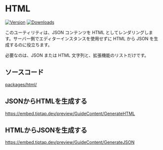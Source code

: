 # HTML
[![Version](https://img.shields.io/npm/v/@tiptap/html.svg?label=version)](https://www.npmjs.com/package/@tiptap/html)
[![Downloads](https://img.shields.io/npm/dm/@tiptap/html.svg)](https://npmcharts.com/compare/@tiptap/html?minimal=true)

<!-- The utility helps rendering JSON content as HTML, and generating JSON from HTML, without an editor instance, for example on the server side. -->

<!-- All it needs is JSON or a HTML string, and a list of extensions. -->

このユーティリティは、JSON コンテンツを HTML としてレンダリングします。サーバー側でエディターインスタンスを使用せずに HTML から JSON を生成するのに役立ちます。

必要なのは、JSON または HTML 文字列と、拡張機能のリストだけです。

## ソースコード
[packages/html/](https://github.com/ueberdosis/tiptap/blob/main/packages/html/)

## JSONからHTMLを生成する
https://embed.tiptap.dev/preview/GuideContent/GenerateHTML

## HTMLからJSONを生成する
https://embed.tiptap.dev/preview/GuideContent/GenerateJSON
